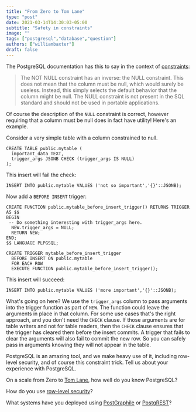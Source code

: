 ```yaml
---
title: "From Zero to Tom Lane"
type: "post"
date: 2021-03-14T14:30:03-05:00
subtitle: "Safety in constraints"
image: ""
tags: ["postgresql","database","question"]
authors: ["williambaxter"]
draft: false
---
```


The PostgreSQL documentation has this to say in the context of
[constraints](https://www.postgresql.org/docs/13/ddl-constraints.html#id-1.5.4.6.6):

> The NOT NULL constraint has an inverse: the NULL constraint. This does not mean that the column must be null, which would surely be useless. Instead, this simply selects the default behavior that the column might be null. The NULL constraint is not present in the SQL standard and should not be used in portable applications.

Of course the description of the `NULL` constraint is correct, however requiring
that a column must be null does in fact have utility! Here's an example.

Consider a very simple table with a column constrained to null.
```postgresql
CREATE TABLE public.mytable (
  important_data TEXT,
  trigger_args JSONB CHECK (trigger_args IS NULL)
);
```

This insert will fail the check:
```postgresql
INSERT INTO public.mytable VALUES ('not so important','{}'::JSONB);
```

Now add a `BEFORE INSERT` trigger:
```postgresql
CREATE FUNCTION public.mytable_before_insert_trigger() RETURNS TRIGGER AS $$
BEGIN
 -- Do something interesting with trigger_args here.
  NEW.trigger_args = NULL;
  RETURN NEW;
END;
$$ LANGUAGE PLPGSQL;

CREATE TRIGGER mytable_before_insert_trigger
  BEFORE INSERT ON public.mytable
  FOR EACH ROW
  EXECUTE FUNCTION public.mytable_before_insert_trigger();
```

This insert will succeed:
```postgresql
INSERT INTO public.mytable VALUES ('more important','{}'::JSONB);
```

What's going on here? We use the `trigger_args` column to pass arguments into
the trigger function as part of `NEW`. The function could leave the arguments
in place in that column.  For some use cases that's the right approach, and
you don't need the `CHECK` clause. If those arguments are for table writers
and not for table readers, then the `CHECK` clause ensures that the trigger
has cleared them before the insert commits. A trigger that fails to clear the
arguments will also fail to commit the new row. So you can safely pass in
arguments knowing they will not appear in the table.

PostgreSQL is an amazing tool, and we make heavy use of it, including
row-level security, and of course this constraint trick. Tell us about your
experience with PostgreSQL.

On a scale from Zero to [Tom
Lane](https://en.wikipedia.org/wiki/Tom_Lane_(computer_scientist)), how well do you know PostgreSQL?

How do you use
[row-level security](https://www.postgresql.org/docs/13/ddl-rowsecurity.html)?

What systems have you deployed using
[PostGraphile](https://www.graphile.org/)
or
[PostgREST](https://postgrest.org/)?

